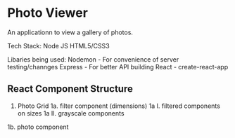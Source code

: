 # Photo Viewer

An applicationn to view a gallery of photos.

Tech Stack:
Node JS
HTML5/CSS3

Libaries being used:
Nodemon - For convenience of server testing/channges
Express - For better API building
React - create-react-app

## React Component Structure

1. Photo Grid
  1a. filter component (dimensions)
      1a I. filtered components on sizes
      1a II. grayscale components

  1b. photo component